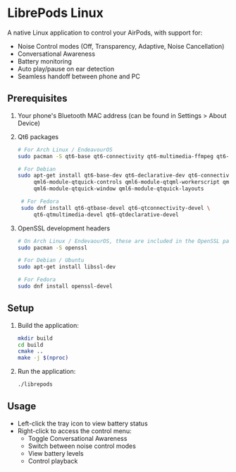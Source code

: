 # LibrePods Linux

A native Linux application to control your AirPods, with support for:

- Noise Control modes (Off, Transparency, Adaptive, Noise Cancellation)
- Conversational Awareness
- Battery monitoring
- Auto play/pause on ear detection
- Seamless handoff between phone and PC

## Prerequisites

1. Your phone's Bluetooth MAC address (can be found in Settings > About Device)
2. Qt6 packages

   ```bash
   # For Arch Linux / EndeavourOS
   sudo pacman -S qt6-base qt6-connectivity qt6-multimedia-ffmpeg qt6-multimedia

   # For Debian
   sudo apt-get install qt6-base-dev qt6-declarative-dev qt6-connectivity-dev qt6-multimedia-dev \
        qml6-module-qtquick-controls qml6-module-qtqml-workerscript qml6-module-qtquick-templates \
        qml6-module-qtquick-window qml6-module-qtquick-layouts

    # For Fedora
    sudo dnf install qt6-qtbase-devel qt6-qtconnectivity-devel \
        qt6-qtmultimedia-devel qt6-qtdeclarative-devel
   ```
3. OpenSSL development headers

    ```bash
    # On Arch Linux / EndevaourOS, these are included in the OpenSSL package, so you might already have them installed.
    sudo pacman -S openssl
    
    # For Debian / Ubuntu
    sudo apt-get install libssl-dev
    
    # For Fedora
    sudo dnf install openssl-devel
    ```
## Setup

1. Build the application:

   ```bash
   mkdir build
   cd build
   cmake ..
   make -j $(nproc)
   ```

2. Run the application:

   ```bash
   ./librepods
   ```

## Usage

- Left-click the tray icon to view battery status
- Right-click to access the control menu:
  - Toggle Conversational Awareness
  - Switch between noise control modes
  - View battery levels
  - Control playback
